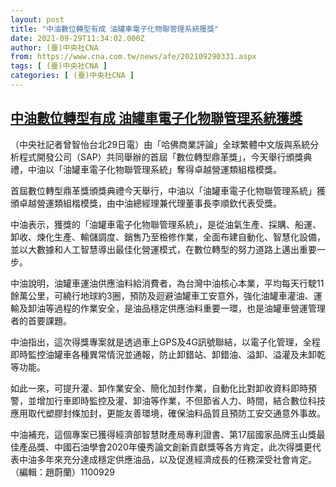 ```yaml
---
layout: post
title: "中油數位轉型有成 油罐車電子化物聯管理系統獲獎"
date: 2021-09-29T11:34:02.000Z
author: (臺)中央社CNA
from: https://www.cna.com.tw/news/afe/202109290331.aspx
tags: [ (臺)中央社CNA ]
categories: [ (臺)中央社CNA ]
---
```

<!--1632915242000-->
[中油數位轉型有成 油罐車電子化物聯管理系統獲獎](https://www.cna.com.tw/news/afe/202109290331.aspx)
------

<div>
<div></div><div><p>（中央社記者曾智怡台北29日電）由「哈佛商業評論」全球繁體中文版與系統分析程式開發公司（SAP）共同舉辦的首屆「數位轉型鼎革獎」，今天舉行頒獎典禮，中油以「油罐車電子化物聯管理系統」奪得卓越營運類組楷模獎。</p><p>首屆數位轉型鼎革獎頒獎典禮今天舉行，中油以「油罐車電子化物聯管理系統」獲頒卓越營運類組楷模獎，由中油總經理兼代理董事長李順欽代表受獎。</p><p>中油表示，獲獎的「油罐車電子化物聯管理系統」，是從油氣生產、採購、船運、卸收、煉化生產、輸儲調度、銷售乃至檢修作業，全面布建自動化、智慧化設備，並以大數據和人工智慧導出最佳化營運模式，在數位轉型的努力道路上邁出重要一步。</p><p>中油說明，油罐車運油供應油料給消費者，為台灣中油核心本業，平均每天行駛11餘萬公里，可繞行地球約3圈，預防及迴避油罐車工安意外，強化油罐車灌油、運輸及卸油等過程的作業安全，是油品穩定供應油料重要一環，也是油罐車營運管理者的首要課題。</p><p>中油指出，這次得獎專案就是透過車上GPS及4G訊號聯結，以電子化管理，全程即時監控油罐車各種異常情況並通報，防止卸錯站、卸錯油、溢卸、溢灌及未卸乾等功能。</p><p>如此一來，可提升灌、卸作業安全、簡化加封作業，自動化比對卸收資料即時預警，並增加行車即時監控及灌、卸油等作業，不但節省人力、時間，結合數位科技應用取代塑膠封條加封，更能友善環境，確保油料品質且預防工安交通意外事故。</p><p>中油補充，這個專案已獲得經濟部智慧財產局專利證書、第17屆國家品牌玉山獎最佳產品獎、中國石油學會2020年優秀論文創新貢獻獎等各方肯定，此次得獎更代表中油多年來充分達成穩定供應油品，以及促進經濟成長的任務深受社會肯定。（編輯：趙蔚蘭）1100929</p></div>
</div>
